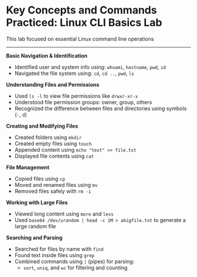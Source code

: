 #  Key Concepts and Commands Practiced: Linux CLI Basics Lab

This lab focused on essential Linux command line operations

---

 **Basic Navigation & Identification**
- Identified user and system info using: `whoami`, `hostname`, `pwd`, `id`
- Navigated the file system using: `cd`, `cd ..`, `pwd`, `ls`

 **Understanding Files and Permissions**
- Used `ls -l` to view file permissions like `drwxr-xr-x`
- Understood file permission groups: owner, group, others
- Recognized the difference between files and directories using symbols (`-`, `d`)

 **Creating and Modifying Files**
- Created folders using `mkdir`
- Created empty files using `touch`
- Appended content using `echo "text" >> file.txt`
- Displayed file contents using `cat`

 **File Management**
- Copied files using `cp`
- Moved and renamed files using `mv`
- Removed files safely with `rm -i`

 **Working with Large Files**
- Viewed long content using `more` and `less`
- Used `base64 /dev/urandom | head -c 1M > abigfile.txt` to generate a large random file

 **Searching and Parsing**
- Searched for files by name with `find`
- Found text inside files using `grep`
- Combined commands using `|` (pipes) for parsing:
  - `sort`, `uniq`, and `wc` for filtering and counting
